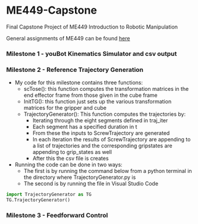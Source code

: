 # ME449-Capstone
Final Capstone Project of ME449 Introduction to Robotic Manipulation

General assignments of ME449 can be found [here](https://github.com/S-odland/ME449-RoboticManipulation)

### Milestone 1 - youBot Kinematics Simulator and csv output
### Milestone 2 - Reference Trajectory Generation
* My code for this milestone contains three functions:
  * scTose(): this function computes the transformation matrices in the end effector frame from those given in the cube frame
  * InitTG(): this function just sets up the various transformation matrices for the gripper and cube
  * TrajectoryGenerator(): This function computes the trajectories by:
    * Iterating through the eight segments defined in traj_iter
    * Each segment has a specified duration in t
    * From these the inputs to ScrewTrajectory are generated
    * In each iteration the results of ScrewTrajectory are appending to a list of trajectories and the corresponding gripstates are appending to grip_states as well
    * After this the csv file is creates
* Running the code can be done in two ways:
  * The first is by running the command below from a python terminal in the directory where TrajectoryGenerator.py is
  * The second is by running the file in Visual Studio Code
```python
import TrajectoryGenerator as TG
TG.TrajectoryGenerator()
```  
### Milestone 3 - Feedforward Control
